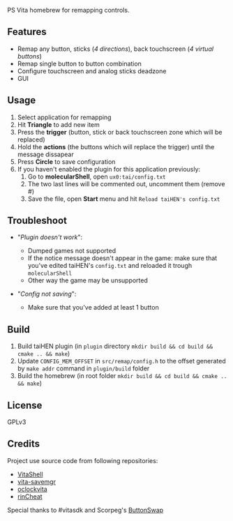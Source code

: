 PS Vita homebrew for remapping controls.

## Features

* Remap any button, sticks (_4 directions_), back touchscreen (_4 virtual buttons_)
* Remap single button to button combination
* Configure touchscreen and analog sticks deadzone
* GUI

## Usage

1. Select application for remapping
1. Hit __Triangle__ to add new item
1. Press the __trigger__ (button, stick or back touchscreen zone which will be replaced)
1. Hold the __actions__ (the buttons which will replace the trigger) until the message dissapear
1. Press __Circle__ to save configuration
1. If you haven't enabled the plugin for this application previously:
    1. Go to __molecularShell__, open `ux0:tai/config.txt`
    1. The two last lines will be commented out, uncomment them (remove #)
    1. Save the file, open __Start__ menu and hit `Reload taiHEN's config.txt`

## Troubleshoot
* "_Plugin doesn't work_":
  * Dumped games not supported
  * If the notice message doesn't appear in the game: make sure that you've edited taiHEN's `config.txt` and reloaded it trough `molecularShell`
  * Other way the game may be unsupported

* "_Config not saving_":
  * Make sure that you've added at least 1 button

## Build
1. Build taiHEN plugin (in `plugin` directory `mkdir build && cd build && cmake .. && make`)
1. Update `CONFIG_MEM_OFFSET` in `src/remap/config.h` to the offset generated by `make addr` command in `plugin/build` folder
1. Build the homebrew (in root folder `mkdir build && cd build && cmake .. && make`)

## License
GPLv3

## Credits
Project use source code from following repositories:

* [VitaShell][]
* [vita-savemgr][]
* [oclockvita][]
* [rinCheat][]

Special thanks to #vitasdk and Scorpeg's [ButtonSwap](https://github.com/Scorpeg/Button-Swap)

[oclockvita]: https://github.com/frangarcj/oclockvita
[VitaShell]: https://github.com/TheOfficialFloW/VitaShell
[vita-savemgr]: https://github.com/d3m3vilurr/vita-savemgr
[rinCheat]: https://github.com/Rinnegatamante/rinCheat
